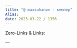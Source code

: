```yaml
---
title: "@ maxsuhanov - кемпер"
Alias: 
date: 2023-03-22 / 1356  
---
```

Zero-Links & Links:  


—  
